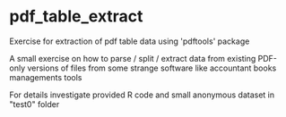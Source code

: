 # pdf_table_extract
Exercise for extraction of pdf table data using 'pdftools' package

A small exercise on how to parse / split / extract data from existing PDF-only versions of files from some strange software like accountant books managements tools

For details investigate provided R code and small anonymous dataset in "test0" folder
